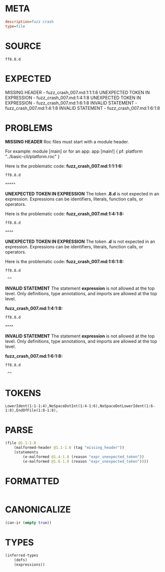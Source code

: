 # META
~~~ini
description=fuzz crash
type=file
~~~
# SOURCE
~~~roc
ff8.8.d
~~~
# EXPECTED
MISSING HEADER - fuzz_crash_007.md:1:1:1:6
UNEXPECTED TOKEN IN EXPRESSION - fuzz_crash_007.md:1:4:1:8
UNEXPECTED TOKEN IN EXPRESSION - fuzz_crash_007.md:1:6:1:8
INVALID STATEMENT - fuzz_crash_007.md:1:4:1:8
INVALID STATEMENT - fuzz_crash_007.md:1:6:1:8
# PROBLEMS
**MISSING HEADER**
Roc files must start with a module header.

For example:
        module [main]
or for an app:
        app [main!] { pf: platform "../basic-cli/platform.roc" }

Here is the problematic code:
**fuzz_crash_007.md:1:1:1:6:**
```roc
ff8.8.d
```
^^^^^


**UNEXPECTED TOKEN IN EXPRESSION**
The token **.8.d** is not expected in an expression.
Expressions can be identifiers, literals, function calls, or operators.

Here is the problematic code:
**fuzz_crash_007.md:1:4:1:8:**
```roc
ff8.8.d
```
   ^^^^


**UNEXPECTED TOKEN IN EXPRESSION**
The token **.d** is not expected in an expression.
Expressions can be identifiers, literals, function calls, or operators.

Here is the problematic code:
**fuzz_crash_007.md:1:6:1:8:**
```roc
ff8.8.d
```
     ^^


**INVALID STATEMENT**
The statement **expression** is not allowed at the top level.
Only definitions, type annotations, and imports are allowed at the top level.

**fuzz_crash_007.md:1:4:1:8:**
```roc
ff8.8.d
```
   ^^^^


**INVALID STATEMENT**
The statement **expression** is not allowed at the top level.
Only definitions, type annotations, and imports are allowed at the top level.

**fuzz_crash_007.md:1:6:1:8:**
```roc
ff8.8.d
```
     ^^


# TOKENS
~~~zig
LowerIdent(1:1-1:4),NoSpaceDotInt(1:4-1:6),NoSpaceDotLowerIdent(1:6-1:8),EndOfFile(1:8-1:8),
~~~
# PARSE
~~~clojure
(file @1.1-1.8
	(malformed-header @1.1-1.6 (tag "missing_header"))
	(statements
		(e-malformed @1.4-1.8 (reason "expr_unexpected_token"))
		(e-malformed @1.6-1.8 (reason "expr_unexpected_token"))))
~~~
# FORMATTED
~~~roc

~~~
# CANONICALIZE
~~~clojure
(can-ir (empty true))
~~~
# TYPES
~~~clojure
(inferred-types
	(defs)
	(expressions))
~~~
